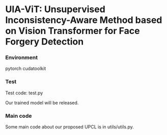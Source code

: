 # UIA-ViT: Unsupervised Inconsistency-Aware Method based on Vision Transformer for Face Forgery Detection

### Environment

pytorch cudatoolkit

### Test

Test code: test.py

Our trained model will be released.

### Main code

Some main code about our proposed UPCL is in utils/utils.py.

